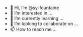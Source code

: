 - 👋 Hi, I’m @sy-fountaine
- 👀 I’m interested in ...
- 🌱 I’m currently learning ...
- 💞️ I’m looking to collaborate on ...
- 📫 How to reach me ...

<!---
sy-fountaine/sy-fountaine is a ✨ special ✨ repository because its `README.md` (this file) appears on your GitHub profile.
You can click the Preview link to take a look at your changes.
--->

